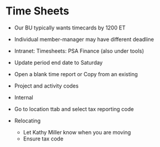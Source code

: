 # Time Sheets

- Our BU typically wants timecards by 1200 ET
- Individual member-manager may have different deadline
- Intranet: Timesheets: PSA Finance (also under tools)
- Update period end date to Saturday
- Open a blank time report or Copy from an existing
- Project and activity codes
- Internal

- Go to location ttab and select tax reporting code
- Relocating
  - Let Kathy Miller know when you are moving
  - Ensure tax code
